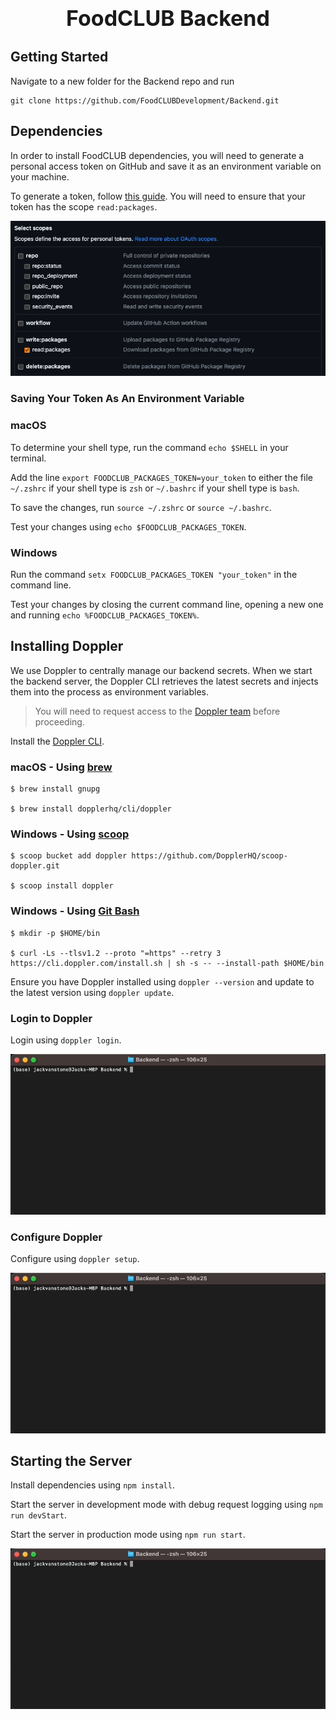 <span style="display: flex; justify-content: center; align-items: center; gap: 20px; font-size: 34px; font-weight: bold">
    FoodCLUB Backend
</span>

## Getting Started

Navigate to a new folder for the Backend repo and run
```shell
git clone https://github.com/FoodCLUBDevelopment/Backend.git
```

## Dependencies

In order to install FoodCLUB dependencies, you will need to generate a personal access token on GitHub and save it as an environment variable on your machine.

To generate a token, follow [this guide](https://docs.github.com/en/authentication/keeping-your-account-and-data-secure/managing-your-personal-access-tokens#creating-a-personal-access-token-classic). You will need to ensure that your token has the scope `read:packages`.

![GitHub PAT Select Scopes](./assets/github-pat-select-scopes.png)

### Saving Your Token As An Environment Variable

### macOS
To determine your shell type, run the command `echo $SHELL` in your terminal.

Add the line `export FOODCLUB_PACKAGES_TOKEN=your_token` to either the file `~/.zshrc` if your shell type is `zsh` or `~/.bashrc` if your shell type is `bash`.

To save the changes, run `source ~/.zshrc` or `source ~/.bashrc`.

Test your changes using `echo $FOODCLUB_PACKAGES_TOKEN`.

### Windows

Run the command `setx FOODCLUB_PACKAGES_TOKEN "your_token"` in the command line.

Test your changes by closing the current command line, opening a new one and running `echo %FOODCLUB_PACKAGES_TOKEN%`.

## Installing Doppler

We use Doppler to centrally manage our backend secrets. When we start the backend server, the Doppler CLI retrieves the latest secrets and injects them into the process as environment variables.

> You will need to request access to the [Doppler team](https://dashboard.doppler.com/workplace/8de8a8f6e6b4e48d28bb/projects) before proceeding.

Install the [Doppler CLI](https://docs.doppler.com/docs/install-cli).

### macOS - Using [brew](https://brew.sh/)
```shell
$ brew install gnupg

$ brew install dopplerhq/cli/doppler
```

### Windows - Using [scoop](https://scoop.sh/)
```shell
$ scoop bucket add doppler https://github.com/DopplerHQ/scoop-doppler.git

$ scoop install doppler
```

### Windows - Using [Git Bash](https://gitforwindows.org/)
```shell
$ mkdir -p $HOME/bin

$ curl -Ls --tlsv1.2 --proto "=https" --retry 3 https://cli.doppler.com/install.sh | sh -s -- --install-path $HOME/bin
```

Ensure you have Doppler installed using `doppler --version` and update to the latest version using `doppler update`.

### Login to Doppler

Login using `doppler login`.

![Doppler Login](assets/doppler-login.gif)

### Configure Doppler

Configure using `doppler setup`.

![Doppler Setup](assets/doppler-setup.gif)

## Starting the Server

Install dependencies using `npm install`.

Start the server in development mode with debug request logging using `npm run devStart`.

Start the server in production mode using `npm run start`.

![npm run](assets/npm-run.gif)
